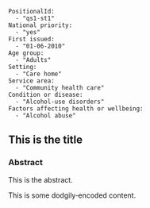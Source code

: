 ```
PositionalId:
  - "qs1-st1"
National priority:
  - "yes"
First issued:
  - "01-06-2010"
Age group:
  - "Adults"
Setting:
  - "Care home"
Service area:
  - "Community health care"
Condition or disease:
  - "Alcohol-use disorders"
Factors affecting health or wellbeing:
  - "Alcohol abuse"
```
This is the title 
----------------------------------------------

### Abstract 

This is the abstract.

This is some dodgily‑encoded content.
